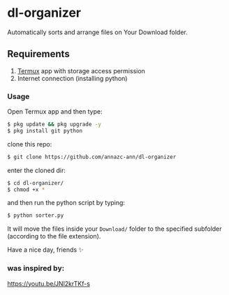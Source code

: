 # dl-organizer
<p>Automatically sorts and arrange files on Your Download folder.</p>

## Requirements
1. [Termux](https://play.google.com/store/apps/details?id=com.termux) app with storage access permission
2. Internet connection (installing python) 

### Usage
Open Termux app and then type:
```bash
$ pkg update && pkg upgrade -y
$ pkg install git python 
```
clone this repo:
```bash
$ git clone https://github.com/annazc-ann/dl-organizer
```
enter the cloned dir:
```bash
$ cd dl-organizer/
$ chmod +x *
```
and then run the python script by typing:
```bash
$ python sorter.py
```
<p>It will move the files inside your <code>Download/</code> folder to the specified subfolder (according to the file extension).</p>
Have a nice day, friends ✨

### was inspired by:
https://youtu.be/JNl2krTKf-s
